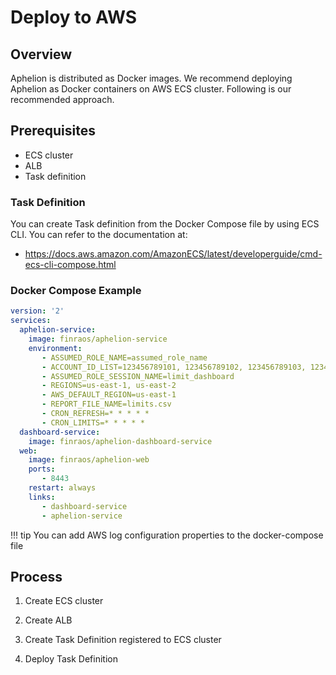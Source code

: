 # Deploy to AWS

## Overview
Aphelion is distributed as Docker images.  We recommend deploying Aphelion as Docker containers on AWS ECS cluster.
Following is our recommended approach.

## Prerequisites
- ECS cluster
- ALB
- Task definition                                        

### Task Definition
You can create Task definition from the Docker Compose file by using ECS CLI.  You can refer to the documentation at:

- https://docs.aws.amazon.com/AmazonECS/latest/developerguide/cmd-ecs-cli-compose.html

### Docker Compose Example

```YAML
version: '2'
services:
  aphelion-service:
    image: finraos/aphelion-service
    environment:
       - ASSUMED_ROLE_NAME=assumed_role_name
       - ACCOUNT_ID_LIST=123456789101, 123456789102, 123456789103, 123456789104
       - ASSUMED_ROLE_SESSION_NAME=limit_dashboard
       - REGIONS=us-east-1, us-east-2
       - AWS_DEFAULT_REGION=us-east-1
       - REPORT_FILE_NAME=limits.csv
       - CRON_REFRESH=* * * * *
       - CRON_LIMITS=* * * * *
  dashboard-service:
    image: finraos/aphelion-dashboard-service
  web:
    image: finraos/aphelion-web
    ports:
       - 8443
    restart: always
    links:
       - dashboard-service
       - aphelion-service
```

!!! tip 
    You can add AWS log configuration properties to the docker-compose file


## Process
1. Create ECS cluster

2. Create ALB

3. Create Task Definition registered to ECS cluster

4. Deploy Task Definition